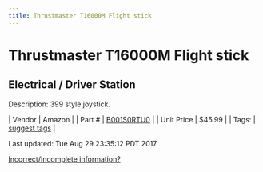 ```yaml
---
title: Thrustmaster T16000M Flight stick
---
```


# Thrustmaster T16000M Flight stick
## Electrical / Driver Station
Description: 	399 style joystick. 

| Vendor | Amazon | 
| Part # | [B001S0RTU0](https://www.amazon.com/Hercules-2960706-Thrustmaster-T-16000M-Flight/dp/B001S0RTU0) | 
| Unit Price | $45.99 | 
| Tags: | [suggest tags](https://docs.google.com/forms/d/e/1FAIpQLSeWyY8v3RgOty-MyWmh9U0iivNYN_molChYyS-0U-o-kOAv_g/viewform) | 

Last updated: Tue Aug 29 23:35:12 PDT 2017

 [Incorrect/Incomplete information?](https://docs.google.com/forms/d/e/1FAIpQLSeWyY8v3RgOty-MyWmh9U0iivNYN_molChYyS-0U-o-kOAv_g/viewform)